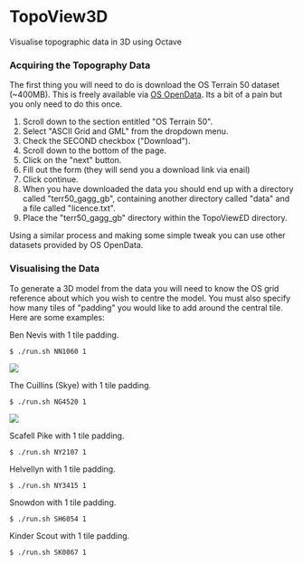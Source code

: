 # TopoView3D
Visualise topographic data in 3D using Octave

### Acquiring the Topography Data
The first thing you will need to do is download the OS Terrain 50 dataset (~400MB). This is freely available via [OS OpenData](https://www.ordnancesurvey.co.uk/opendatadownload/products.html). Its a bit of a pain but you only need to do this once.

1. Scroll down to the section entitled "OS Terrain 50".
2. Select "ASCII Grid and GML" from the dropdown menu.
3. Check the SECOND checkbox ("Download").
4. Scroll down to the bottom of the page.
5. Click on the "next" button.
6. Fill out the form (they will send you a download link via enail)
7. Click continue.
8. When you have downloaded the data you should end up with a directory called "terr50_gagg_gb", containing another directory called "data" and a file called "licence.txt".
9. Place the "terr50_gagg_gb" directory within the TopoView£D directory.

Using a similar process and making some simple tweak you can use other datasets provided by OS OpenData.

### Visualising the Data
To generate a 3D model from the data you will need to know the OS grid reference about which you wish to centre the model. You must also specify how many tiles of "padding" you would like to add around the central tile.
Here are some examples:

Ben Nevis with 1 tile padding.
```
$ ./run.sh NN1060 1
```
![](https://raw.github.com/autonomoid/TopoView3D/master/example_results/Ben_Nevis.png)

The Cuillins (Skye) with 1 tile padding.
```
$ ./run.sh NG4520 1
```
![](https://raw.github.com/autonomoid/TopoView3D/master/example_results/Cuillins.png)

Scafell Pike with 1 tile padding.
```
$ ./run.sh NY2107 1
```
Helvellyn with 1 tile padding.
```
$ ./run.sh NY3415 1
```
Snowdon with 1 tile padding.
```
$ ./run.sh SH6054 1
```
Kinder Scout with 1 tile padding.
```
$ ./run.sh SK0867 1
```
